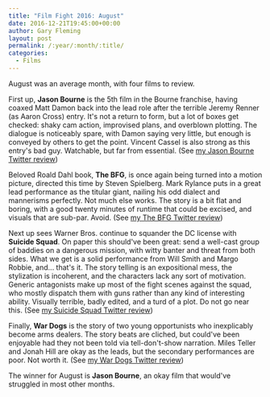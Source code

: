 ```yaml
---
title: "Film Fight 2016: August"
date: 2016-12-21T19:45:00+00:00
author: Gary Fleming
layout: post
permalink: /:year/:month/:title/
categories:
  - Films
---
```


August was an average month, with four films to review.

First up, **Jason Bourne** is the 5th film in the Bourne franchise, having coaxed Matt Damon back into the lead role after the terrible Jeremy Renner (as Aaron Cross) entry. It's not a return to form, but a lot of boxes get checked: shaky cam action, improvised plans, and overblown plotting. The dialogue is noticeably spare, with Damon saying very little, but enough is conveyed by others to get the point. Vincent Cassel is also strong as this entry's bad guy. Watchable, but far from essential.  (See [my Jason Bourne Twitter review](https://twitter.com/garyfleming/status/762247038763433984))

Beloved Roald Dahl book, **The BFG**, is once again being turned into a motion picture, directed this time by Steven Spielberg. Mark Rylance puts in a great lead performance as the titular giant, nailing his odd dialect and mannerisms perfectly. Not much else works. The story is a bit flat and boring, with a good twenty minutes of runtime that could be excised, and visuals that are sub-par. Avoid. (See [my The BFG Twitter review](https://twitter.com/garyfleming/status/764396889676603392))

Next up sees Warner Bros. continue to squander the DC license with **Suicide Squad**. On paper this should've been great: send a well-cast group of baddies on a dangerous mission, with witty banter and threat from both sides. What we get is a solid performance from Will Smith and Margo Robbie, and... that's it. The story telling is an expositional mess, the stylization is incoherent, and the characters lack any sort of motivation. Generic antagonists make up most of the fight scenes against the squad, who mostly dispatch them with guns rather than any kind of interesting ability. Visually terrible, badly edited, and a turd of a plot. Do not go near this. (See [my Suicide Squad Twitter review](https://twitter.com/garyfleming/status/765950794805936129))

Finally, **War Dogs** is the story of two young opportunists who inexplicably become arms dealers. The story beats are cliched, but could've been enjoyable had they not been told via tell-don't-show narration. Miles Teller and Jonah Hill are okay as the leads, but the secondary performances are poor. Not worth it. (See [my War Dogs Twitter review](https://twitter.com/garyfleming/status/771025036274786304))

The winner for August is **Jason Bourne**, an okay film that would've struggled in most other months.